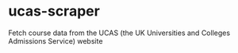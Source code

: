 # ucas-scraper
Fetch course data from the UCAS (the UK Universities and Colleges Admissions Service) website
